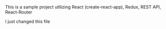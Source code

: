 This is a sample project utilizing React (create-react-app), Redux, REST API, React-Router

I just changed this file
